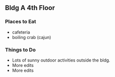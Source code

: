 ## Bldg A 4th Floor

### Places to Eat

- cafeteria
- boiling crab (cajun)

### Things to Do

- Lots of sunny outdoor activities outside the bldg.
- More edits
- More edits
